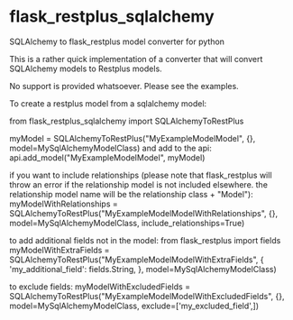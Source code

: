 # flask_restplus_sqlalchemy
SQLAlchemy to flask_restplus model converter for python

This is a rather quick implementation of a converter that will convert SQLAlchemy models to Restplus models.

No support is provided whatsoever. Please see the examples.

To create a restplus model from a sqlalchemy model:

from flask_restplus_sqlalchemy import SQLAlchemyToRestPlus

myModel = SQLAlchemyToRestPlus("MyExampleModelModel", {}, model=MySqlAlchemyModelClass)
and add to the api:
api.add_model("MyExampleModelModel", myModel)

if you want to include relationships (please note that flask_restplus will throw an error if the relationship model is not included elsewhere. the relationship model name will be the relationship class + "Model"):
myModelWithRelationships = SQLAlchemyToRestPlus("MyExampleModelModelWithRelationships", {}, model=MySqlAlchemyModelClass, include_relationships=True)

to add additional fields not in the model:
from flask_restplus import fields
myModelWithExtraFields = SQLAlchemyToRestPlus("MyExampleModelModelWithExtraFields", {
    'my_additional_field': fields.String,
}, model=MySqlAlchemyModelClass)

to exclude fields:
myModelWithExcludedFields = SQLAlchemyToRestPlus("MyExampleModelModelWithExcludedFields", {}, model=MySqlAlchemyModelClass, exclude=['my_excluded_field',])
